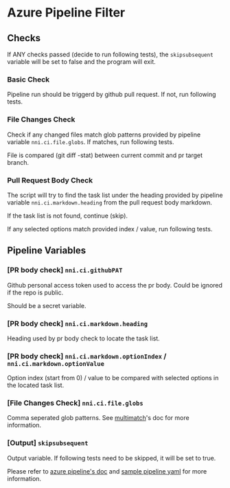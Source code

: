 # Azure Pipeline Filter

## Checks

If ANY checks passed (decide to run following tests), the `skipsubsequent` variable will be set to false and the program will exit.

### Basic Check

Pipeline run should be triggerd by github pull request. If not, run following tests.

### File Changes Check

Check if any changed files match glob patterns provided by pipeline variable `nni.ci.file.globs`. If matches, run following tests.

File is compared (git diff -stat) between current commit and pr target branch.

### Pull Request Body Check

The script will try to find the task list under the heading provided by pipeline variable `nni.ci.markdown.heading` from the pull request body markdown.

If the task list is not found, continue (skip).

If any selected options match provided index / value, run following tests.

## Pipeline Variables

### [PR body check] `nni.ci.githubPAT`

Github personal access token used to access the pr body. Could be ignored if the repo is public.

Should be a secret variable.

### [PR body check] `nni.ci.markdown.heading`

Heading used by pr body check to locate the task list.

### [PR body check] `nni.ci.markdown.optionIndex` / `nni.ci.markdown.optionValue`

Option index (start from 0) / value to be compared with selected options in the located task list.

### [File Changes Check] `nni.ci.file.globs`

Comma seperated glob patterns. See [multimatch](https://github.com/sindresorhus/multimatch#globbing-patterns)'s doc for more information.

### [Output] `skipsubsequent`

Output variable. If following tests need to be skipped, it will be set to true.

Please refer to [azure pipeline's doc](https://docs.microsoft.com/en-us/azure/devops/pipelines/process/conditions?view=azure-devops&tabs=yaml) and [sample pipeline yaml](./sample_pipelines.yml) for more information.

